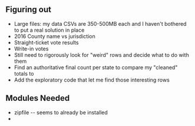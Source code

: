 ## Figuring out
- Large files: my data CSVs are 350-500MB each and I haven't bothered to put a real solution in place
- 2016 County name vs jurisdiction
- Straight-ticket vote results
- Write-in votes
- Still need to rigorously look for "weird" rows and decide what to do with them
- Find an authoritative final count per state to compare my "cleaned" totals to
- Add the exploratory code that let me find those interesting rows

## Modules Needed
- zipfile -- seems to already be installed
- 
